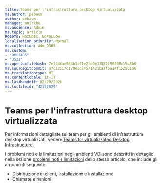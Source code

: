 ```yaml
---
title: Teams per l'infrastruttura desktop virtualizzata
ms.author: pebaum
author: pebaum
manager: mnirkhe
ms.audience: Admin
ms.topic: article
ROBOTS: NOINDEX, NOFOLLOW
localization_priority: Normal
ms.collection: Adm_O365
ms.custom:
- "9001485"
- "3521"
ms.openlocfilehash: 7ef44dae984b3c61e2fd0e13352f90898c15d8b6
ms.sourcegitcommit: a7c17217c170ead24571421baaf5a14f1525b1a6
ms.translationtype: MT
ms.contentlocale: it-IT
ms.lasthandoff: 02/20/2020
ms.locfileid: "42157629"
---
```

# <a name="teams-for-virtualized-desktop-infrastructure"></a>Teams per l'infrastruttura desktop virtualizzata

Per informazioni dettagliate sui team per gli ambienti di infrastruttura desktop virtualizzati, vedere [Teams for virtualizzated Desktop Infrastructure](https://docs.microsoft.com/en-us/microsoftteams/teams-for-vdi).

I problemi noti e le limitazioni negli ambienti VDI sono descritti in dettaglio nella sezione [problemi noti e limitazioni](https://docs.microsoft.com/en-us/microsoftteams/teams-for-vdi#known-issues-and-limitations) dello stesso articolo, che include gli argomenti seguenti:
 - Distribuzione di client, installazione e installazione
 - Chiamate e riunioni